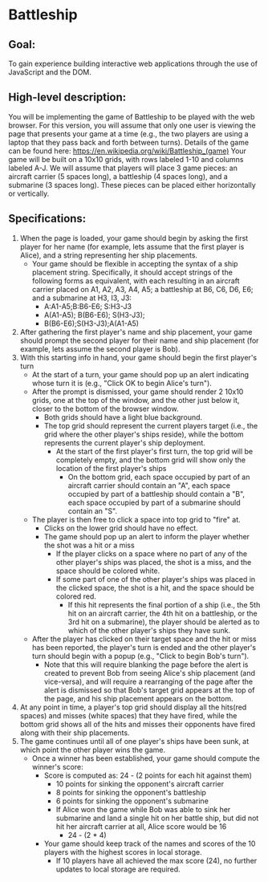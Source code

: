 # Battleship
## Goal:
To gain experience building interactive web applications through the use of JavaScript and the DOM.

## High-level description:
You will be implementing the game of Battleship to be played with the web browser.
For this version, you will assume that only one user is viewing the page that presents your game at a time (e.g., the two players are using a laptop that they pass back and forth between turns).
Details of the game can be found here:  <https://en.wikipedia.org/wiki/Battleship_(game)>
Your game will be built on a 10x10 grids, with rows labeled 1-10 and columns labeled A-J.
We will assume that players will place 3 game pieces:  an aircraft carrier (5 spaces long), a battleship (4 spaces long), and a submarine (3 spaces long).
These pieces can be placed either horizontally or vertically.

## Specifications:
1.  When the page is loaded, your game should begin by asking the first player for her name (for example, lets assume that the first player is Alice), and a string representing her ship placements.
	*   Your game should be flexible in accepting the syntax of a ship placement string.  Specifically, it should accept strings of the following forms as equivalent, with each resulting in an aircraft carrier placed on A1, A2, A3, A4, A5; a battleship at B6, C6, D6, E6; and a submarine at H3, I3, J3:
		*   A:A1-A5;B:B6-E6; S:H3-J3
		*   A(A1-A5); B(B6-E6); S(H3-J3);
		*   B(B6-E6);S(H3-J3);A(A1-A5)
1.  After gathering the first player's name and ship placement, your game should prompt the second player for their name and ship placement (for example, lets assume the second player is Bob).
1.  With this starting info in hand, your game should begin the first player's turn
	*   At the start of a turn, your game should pop up an alert indicating whose turn it is (e.g., "Click OK to begin Alice's turn").
	*   After the prompt is dismissed, your game should render 2 10x10 grids, one at the top of the window, and the other just below it, closer to the bottom of the browser window.
		*   Both grids should have a light blue background.
		*   The top grid should represent the current players target (i.e., the grid where the other player's ships reside), while the bottom represents the current player's ship deployment.
			*   At the start of the first player's first turn, the top grid will be completely empty, and the bottom grid will show only the location of the first player's ships
				*   On the bottom grid, each space occupied by part of an aircraft carrier should contain an "A", each space occupied by part of a battleship should contain a "B", each space occupied by part of a submarine should contain an "S".
	*   The player is then free to click a space into top grid to "fire" at.
		*   Clicks on the lower grid should have no effect.
		*   The game should pop up an alert to inform the player whether the shot was a hit or a miss
			*   If the player clicks on a space where no part of any of the other player's ships was placed, the shot is a miss, and the space should be colored white.
			*   If some part of one of the other player's ships was placed in the clicked space, the shot is a hit, and the space should be colored red.
				*   If this hit represents the final portion of a ship (i.e., the 5th hit on an aircraft carrier, the 4th hit on a battleship, or the 3rd hit on a submarine), the player should be alerted as to which of the other player's ships they have sunk.
	*   After the player has clicked on their target space and the hit or miss has been reported, the player's turn is ended and the other player's turn should begin with a popup (e.g., "Click to begin Bob's turn").
		*   Note that this will require blanking the page before the alert is created to prevent Bob from seeing Alice's ship placement (and vice-versa), and will require a rearranging of the page after the alert is dismissed so that Bob's target grid appears at the top of the page, and his ship placement appears on the bottom.
1.  At any point in time, a player's top grid should display all the hits(red spaces) and misses (white spaces) that they have fired, while the bottom grid shows all of the hits and misses their opponents have fired along with their ship placements.
1.  The game continues until all of one player's ships have been sunk, at which point the other player wins the game.
	*   Once a winner has been established, your game should compute the winner's score:
		*   Score is computed as:  24 - (2 points for each hit against them)
			*   10 points for sinking the opponent's aircraft carrier
			*   8 points for sinking the opponent's battleship
			*   6 points for sinking the opponent's submarine
			*   If Alice won the game while Bob was able to sink her submarine and land a single hit on her battle ship, but did not hit her aircraft carrier at all, Alice score would be 16
				*   24 - (2 * 4)
		*   Your game should keep track of the names and scores of the 10 players with the highest scores in local storage.
			*   If 10 players have all achieved the max score (24), no further updates to local storage are required.
